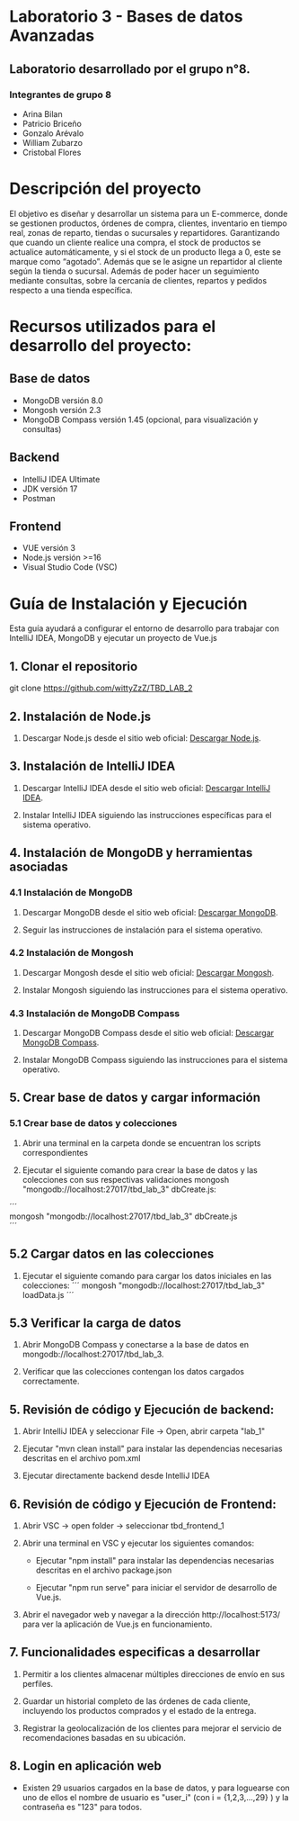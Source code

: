 # Laboratorio 3 - Bases de datos Avanzadas
## Laboratorio desarrollado por el grupo n°8.
### Integrantes de grupo 8

* Arina Bilan
* Patricio Briceño
* Gonzalo Arévalo
* William Zubarzo
* Cristobal Flores

# Descripción del proyecto

El objetivo es diseñar y desarrollar un sistema para un E-commerce, donde se gestionen productos, órdenes de compra, clientes, inventario en tiempo real, zonas de reparto, tiendas o sucursales y repartidores. Garantizando que cuando un cliente realice una compra, el stock de productos se actualice automáticamente, y si el stock de un producto llega a 0, este se marque como “agotado”. Además que se le asigne un repartidor al cliente según la tienda o sucursal. Además de poder hacer un seguimiento mediante consultas, sobre la cercanía de clientes, repartos y pedidos respecto a una tienda específica.

# Recursos utilizados para el desarrollo del proyecto:

   ## Base de datos
   * MongoDB versión 8.0
   * Mongosh versión 2.3
   * MongoDB Compass versión 1.45 (opcional, para visualización y consultas)

   ## Backend
   * IntelliJ IDEA Ultimate
   * JDK versión 17
   * Postman

   ## Frontend
   * VUE versión 3
   * Node.js versión >=16
   * Visual Studio Code (VSC)

# Guía de Instalación y Ejecución
Esta guía ayudará a configurar el entorno de desarrollo para trabajar con IntelliJ IDEA, MongoDB y ejecutar un proyecto de Vue.js

## 1. Clonar el repositorio

git clone https://github.com/wittyZzZ/TBD_LAB_2

## 2. Instalación de Node.js

1. Descargar Node.js desde el sitio web oficial: [Descargar Node.js](https://nodejs.org/es/download/).

## 3. Instalación de IntelliJ IDEA

1. Descargar IntelliJ IDEA desde el sitio web oficial: [Descargar IntelliJ IDEA](https://www.jetbrains.com/idea/download/).

2. Instalar IntelliJ IDEA siguiendo las instrucciones específicas para el sistema operativo.

## 4. Instalación de MongoDB y herramientas asociadas

### 4.1 Instalación de MongoDB

1. Descargar MongoDB desde el sitio web oficial: [Descargar MongoDB](https://www.mongodb.com/try/download/community).

2. Seguir las instrucciones de instalación para el sistema operativo.

### 4.2 Instalación de Mongosh

1. Descargar Mongosh desde el sitio web oficial: [Descargar Mongosh](https://www.mongodb.com/try/download/shell).

2. Instalar Mongosh siguiendo las instrucciones para el sistema operativo.

### 4.3 Instalación de MongoDB Compass

1. Descargar MongoDB Compass desde el sitio web oficial: [Descargar MongoDB Compass](https://www.mongodb.com/try/download/compass).

2. Instalar MongoDB Compass siguiendo las instrucciones para el sistema operativo.

## 5. Crear base de datos y cargar información

### 5.1 Crear base de datos y colecciones

1. Abrir una terminal en la carpeta donde se encuentran los scripts correspondientes

2. Ejecutar el siguiente comando para crear la base de datos y las colecciones con sus respectivas validaciones  mongosh "mongodb://localhost:27017/tbd_lab_3" dbCreate.js:

´´´   
   mongosh "mongodb://localhost:27017/tbd_lab_3" dbCreate.js   
´´´

## 5.2 Cargar datos en las colecciones

1. Ejecutar el siguiente comando para cargar los datos iniciales en las colecciones:
´´´
   mongosh "mongodb://localhost:27017/tbd_lab_3" loadData.js
´´´

## 5.3 Verificar la carga de datos

1. Abrir MongoDB Compass y conectarse a la base de datos en mongodb://localhost:27017/tbd_lab_3.

2. Verificar que las colecciones contengan los datos cargados correctamente.

## 5. Revisión de código y Ejecución de backend:

1. Abrir IntelliJ IDEA y seleccionar File -> Open, abrir carpeta "lab_1"

2. Ejecutar "mvn clean install" para instalar las dependencias necesarias descritas en el archivo pom.xml

3. Ejecutar directamente backend desde IntelliJ IDEA

## 6. Revisión de código y Ejecución de Frontend:

1. Abrir VSC -> open folder -> seleccionar tbd_frontend_1

2. Abrir una terminal en VSC y ejecutar los siguientes comandos:

   * Ejecutar "npm install" para instalar las dependencias necesarias descritas en el archivo package.json

   * Ejecutar "npm run serve" para iniciar el servidor de desarrollo de Vue.js.

3. Abrir el navegador web y navegar a la dirección http://localhost:5173/ para ver la aplicación de Vue.js en funcionamiento.

## 7. Funcionalidades especificas a desarrollar

1. Permitir a los clientes almacenar múltiples direcciones de envío en sus perfiles.

2. Guardar un historial completo de las órdenes de cada cliente, incluyendo los productos comprados y el estado de la entrega.

3. Registrar la geolocalización de los clientes para mejorar el servicio de recomendaciones basadas en su ubicación.

## 8. Login en aplicación web

* Existen 29 usuarios cargados en la base de datos, y para loguearse con uno de ellos el nombre de usuario es "user_i" (con i = {1,2,3,...,29} ) y la contraseña es "123" para todos.

